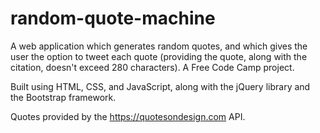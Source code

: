 # random-quote-machine
A web application which generates random quotes, and which gives the user the option to tweet each quote (providing the quote, along with the citation, doesn't exceed 280 characters). A Free Code Camp project.

Built using HTML, CSS, and JavaScript, along with the jQuery library and the Bootstrap framework.

Quotes provided by the https://quotesondesign.com API.
